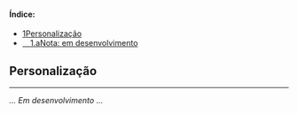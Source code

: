 <nav class='sidelist'>
  <div class='side-content'>
    <h4>Índice:</h4>
    <ul>
      <li><a class='super' href="#1.">
        <span class='bold'>1</span>Personalização
      </a></li>
      <li><a class='sub' href="#1.a">
        &emsp;<span class='bold'>1.a</span>Nota: em desenvolvimento
      </a></li>
    </ul>
  </div>
</nav>

<div class='title'>
<h2 id="1.">Personalização</h2>
<hr class='solid'>
</div>

<div class='center'>
<div id='1.a' class='note'>

*... Em desenvolvimento ...* 

</div>
</div>

<div class='end'>